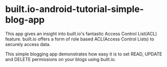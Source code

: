 built.io-android-tutorial-simple-blog-app
=========================================

This app gives an insight into built.io's fantastic Access Control List(ACL) feature. built.io offers a form of role based ACL(Access Control Lists) to securely access data.

This simple blogging app demonstrates how easy it is to set READ, UPDATE and DELETE permissions on your blogs using built.io.
